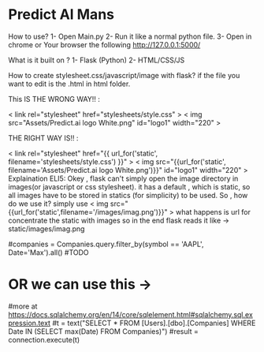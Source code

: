 # Predict AI Mans

How to use?
1- Open Main.py
2- Run it like a normal python file.
3- Open in chrome or Your browser the following http://127.0.0.1:5000/

What is it built on ?
1- Flask (Python)
2- HTML/CSS/JS

How to create stylesheet.css/javascript/image with flask?
if the file you want to edit is the .html in html folder.

This IS THE WRONG WAY!! :

< link rel="stylesheet" href="stylesheets/style.css" >
< img src="Assets/Predict.ai logo White.png" id="logo1" width="220" >

THE RIGHT WAY IS!! :

< link rel="stylesheet" href="{{ url_for('static', filename='stylesheets/style.css') }}" >
< img src="{{url_for('static', filename='Assets/Predict.ai logo White.png')}}" id="logo1" width="220" >
Explaination ELI5:
Okey , flask can't simply open the image directory in images(or javascript or css stylesheet). it has a default , which is static, so all images have to be stored in statics (for simplicity) to be used.
So , how do we use it?
simply use < img src="{{url_for('static',filename='/images/imag.png')}}" >
what happens is url for concentrate the static with images so in the end flask reads it like -> static/images/imag.png

#companies = Companies.query.filter_by(symbol == 'AAPL', Date='Max').all() #TODO

# OR we can use this ->

#more at https://docs.sqlalchemy.org/en/14/core/sqlelement.html#sqlalchemy.sql.expression.text
#t = text("SELECT \* FROM [Users].[dbo].[Companies] WHERE Date IN (SELECT max(Date) FROM Companies)")
#result = connection.execute(t)
